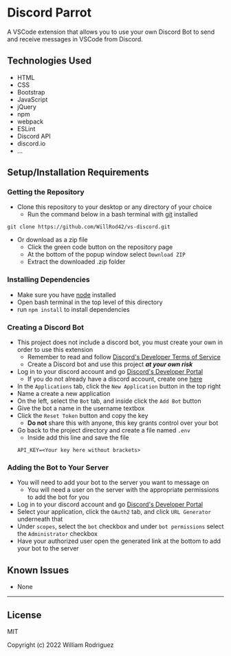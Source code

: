 # Discord Parrot

A VSCode extension that allows you to use your own Discord Bot to send and receive messages in VSCode from Discord.

## Technologies Used

* HTML
* CSS
* Bootstrap
* JavaScript
* jQuery
* npm
* webpack
* ESLint
* Discord API
* discord.io
* ...

## Setup/Installation Requirements

### Getting the Repository
* Clone this repository to your desktop or any directory of your choice
  * Run the command below in a bash terminal with [git](https://github.com/git-guides/install-git) installed
```
git clone https://github.com/WillRod42/vs-discord.git
```
* Or download as a zip file
  * Click the green code button on the repository page
  * At the bottom of the popup window select `Download ZIP`
  * Extract the downloaded .zip folder

### Installing Dependencies

* Make sure you have [node](https://nodejs.org/en/download/) installed
* Open bash terminal in the top level of this directory
* run `npm install` to install dependencies

### Creating a Discord Bot

* This project does not include a discord bot, you must create your own in order to use this extension
  * Remember to read and follow [Discord's Developer Terms of Service](https://discord.com/developers/docs/policies-and-agreements/terms-of-service)
  * Create a Discord bot and use this project _**at your own risk**_
* Log in to your discord account and go [Discord's Developer Portal](https://discordapp.com/developers/applications/me)
  * If you do not already have a discord account, create one [here](https://discord.com/)
* In the `Applications` tab, click the `New Application` button in the top right
* Name a create a new application
* On the left, select the `Bot` tab, and inside click the `Add Bot` button
* Give the bot a name in the username textbox
* Click the `Reset Token` button and copy the key
  * __Do not__ share this with anyone, this key grants control over your bot
* Go back to the project directory and create a file named `.env`
  * Inside add this line and save the file
  ```
  API_KEY=<Your key here without brackets>
  ```

### Adding the Bot to Your Server

* You will need to add your bot to the server you want to message on
  * You will need a user on the server with the appropriate permissions to add the bot for you
* Log in to your discord account and go [Discord's Developer Portal](https://discordapp.com/developers/applications/me)
* Select your application, click the `OAuth2` tab, and click `URL Generator` underneath that 
* Under `scopes`, select the `bot` checkbox and under `bot permissions` select the `Administrator` checkbox
* Have your authorized user open the generated link at the bottom to add your bot to the server


## Known Issues

* None




-----------------------------------------------------------------------------------------------------------

## License

MIT

Copyright (c) 2022 William Rodriguez
